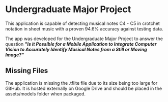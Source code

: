 # Undergraduate Major Project
This application is capable of detecting musical notes C4 - C5 in crotchet notation in sheet music with a proven 94.6% accuracy against testing data.

The app was developed for the Undergraduate Major Project to answer the question __*"Is it Possible for a Mobile Application to Integrate Computer Vision to Accurately Identify Musical Notes from a Still or Moving Image?"*__

## Missing Files
The application is missing the .tflite file due to its size being too large for GitHub. It is hosted externally on Google Drive and should be placed in the assets/models folder when packaged.
